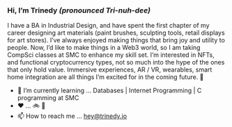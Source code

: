 ### Hi, I’m Trinedy *(pronounced Tri-nuh-dee)*
I have a BA in Industrial Design, and have spent the first chapter of my career designing art materials (paint brushes, sculpting tools, retail displays for art stores). I’ve always enjoyed making things that bring joy and utility to people. Now, I’d like to make things in a Web3 world, so I am taking CompSci classes at SMC to enhance my skill set. I’m interested in NFTs, and functional cryptocurrency types, not so much into the hype of the ones that only hold value. Immersive experiences, AR / VR, wearables, smart home integration are all things I’m excited for in the coming future. 🐇
- 🌱 I’m currently learning ... Databases | Internet Programming | C programming at SMC
- ❤️ ... 🚲 📸
- 📫 How to reach me ... hey@trinedy.io
